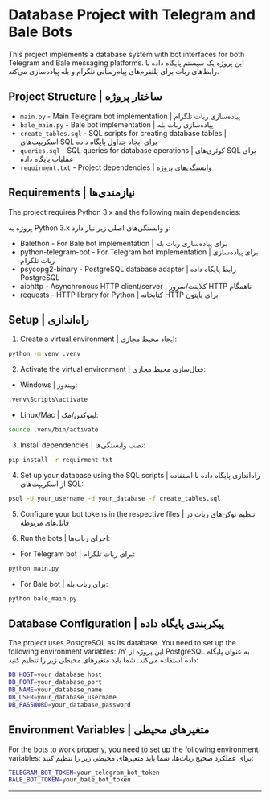 # Database Project with Telegram and Bale Bots

This project implements a database system with bot interfaces for both Telegram and Bale messaging platforms.
این پروژه یک سیستم پایگاه داده با رابط‌های ربات برای پلتفرم‌های پیام‌رسانی تلگرام و بله پیاده‌سازی می‌کند.

## Project Structure | ساختار پروژه

- `main.py` - Main Telegram bot implementation | پیاده‌سازی ربات تلگرام
- `bale_main.py` - Bale bot implementation | پیاده‌سازی ربات بله
- `create_tables.sql` - SQL scripts for creating database tables | اسکریپت‌های SQL برای ایجاد جداول پایگاه داده
- `queries.sql` - SQL queries for database operations | کوئری‌های SQL برای عملیات پایگاه داده
- `requirment.txt` - Project dependencies | وابستگی‌های پروژه

## Requirements | نیازمندی‌ها

The project requires Python 3.x and the following main dependencies:

پروژه به Python 3.x و وابستگی‌های اصلی زیر نیاز دارد:

- Balethon - For Bale bot implementation | برای پیاده‌سازی ربات بله
- python-telegram-bot - For Telegram bot implementation | برای پیاده‌سازی ربات تلگرام
- psycopg2-binary - PostgreSQL database adapter | رابط پایگاه داده PostgreSQL
- aiohttp - Asynchronous HTTP client/server | کلاینت/سرور HTTP ناهمگام
- requests - HTTP library for Python | کتابخانه HTTP برای پایتون

## Setup | راه‌اندازی

1. Create a virtual environment | ایجاد محیط مجازی:
```bash
python -m venv .venv
```

2. Activate the virtual environment | فعال‌سازی محیط مجازی:
- Windows | ویندوز:
```bash
.venv\Scripts\activate
```
- Linux/Mac | لینوکس/مک:
```bash
source .venv/bin/activate
```

3. Install dependencies | نصب وابستگی‌ها:
```bash
pip install -r requirment.txt
```

4. Set up your database using the SQL scripts | راه‌اندازی پایگاه داده با استفاده از اسکریپت‌های SQL:
```bash
psql -U your_username -d your_database -f create_tables.sql
```

5. Configure your bot tokens in the respective files | تنظیم توکن‌های ربات در فایل‌های مربوطه

6. Run the bots | اجرای ربات‌ها:
- For Telegram bot | برای ربات تلگرام:
```bash
python main.py
```
- For Bale bot | برای ربات بله:
```bash
python bale_main.py
```

## Database Configuration | پیکربندی پایگاه داده

The project uses PostgreSQL as its database. You need to set up the following environment variables:'/n'
این پروژه از PostgreSQL به عنوان پایگاه داده استفاده می‌کند. شما باید متغیرهای محیطی زیر را تنظیم کنید:

```bash
DB_HOST=your_database_host
DB_PORT=your_database_port
DB_NAME=your_database_name
DB_USER=your_database_username
DB_PASSWORD=your_database_password
```

## Environment Variables | متغیرهای محیطی

For the bots to work properly, you need to set up the following environment variables:
برای عملکرد صحیح ربات‌ها، شما باید متغیرهای محیطی زیر را تنظیم کنید:

```bash
TELEGRAM_BOT_TOKEN=your_telegram_bot_token
BALE_BOT_TOKEN=your_bale_bot_token
```

---
